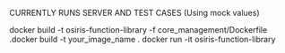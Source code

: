 CURRENTLY RUNS SERVER AND TEST CASES (Using mock values)

docker build -t osiris-function-library -f core_management/Dockerfile .docker build -t your_image_name .
docker run -it osiris-function-library